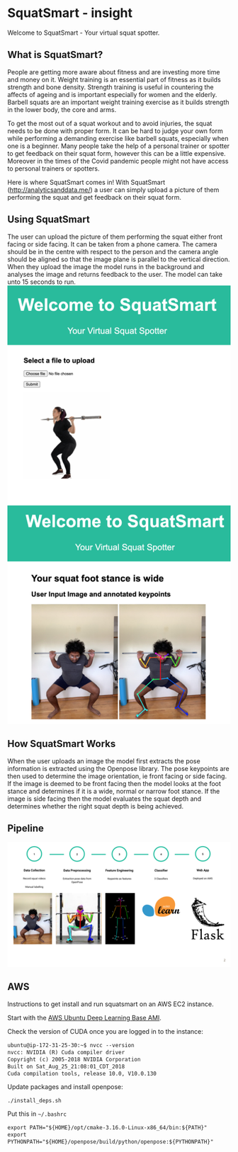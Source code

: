 # SquatSmart - insight
Welcome to SquatSmart - Your virtual squat spotter. 

## What is SquatSmart?
People are getting more aware about fitness and are investing more time and money on it. Weight training is an essential part of fitness as it builds strength and bone density. Strength training is useful in countering the affects of ageing and is important especially for women and the elderly. Barbell squats are an important weight training exercise as it builds strength in the lower body, the core and arms.  

To get the most out of a squat workout and to avoid injuries, the squat needs to be done with proper form. It can be hard to judge your own form while performing a demanding exercise like barbell squats, especially when one is a beginner. Many people take the help of a personal trainer or spotter to get feedback on their squat form, however this can be a little expensive. Moreover in the times of the Covid pandemic people might not have access to personal trainers or spotters.

Here is where SquatSmart comes in! With SquatSmart (http://analyticsanddata.me/) a user can simply upload a picture of them performing the squat and get feedback on their squat form.

## Using SquatSmart

The user can upload the picture of them performing the squat either front facing or side facing. It can be taken from a phone camera. The camera should be in the centre with respect to the person and the camera angle should be aligned so that the image plane is parallel to the vertical direction. 
When they upload the image the model runs in the background and analyses the image and returns feedback to the user. The model can take unto 15 seconds to run.
![alt text](</squatsmart/uploads/webapp1.png>)
![alt text](</squatsmart/uploads/webapp2.png>)

## How SquatSmart Works
 When the user uploads an image the model first extracts the pose information is extracted using the Openpose library. The pose keypoints are then used to determine the image orientation, ie front facing or side facing. If the image is deemed to be front facing then the model looks at the foot stance and determines if it is a wide, normal or narrow foot stance. If the image is side facing then the model evaluates the squat depth and determines whether the right squat depth is being achieved. 
 
## Pipeline
![alt text](</squatsmart/uploads/pipline.svg>)


## AWS

Instructions to get install and run squatsmart on an AWS EC2 instance.

Start with the [AWS Ubuntu Deep Learning Base AMI](https://aws.amazon.com/marketplace/pp/B07Y3VDBNS?qid=1591551938734&sr=0-1&ref_=srh_res_product_title).

Check the version of CUDA once you are logged in to the instance:

```
ubuntu@ip-172-31-25-30:~$ nvcc --version
nvcc: NVIDIA (R) Cuda compiler driver
Copyright (c) 2005-2018 NVIDIA Corporation
Built on Sat_Aug_25_21:08:01_CDT_2018
Cuda compilation tools, release 10.0, V10.0.130
```

Update packages and install openpose:

```
./install_deps.sh
```

Put this in `~/.bashrc`

```
export PATH="${HOME}/opt/cmake-3.16.0-Linux-x86_64/bin:${PATH}"
export PYTHONPATH="${HOME}/openpose/build/python/openpose:${PYTHONPATH}"
```
